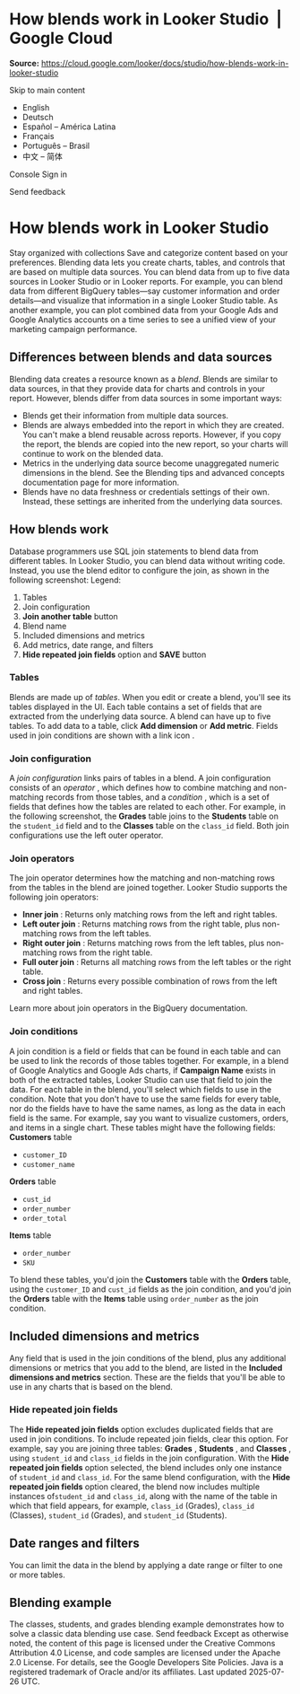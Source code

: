 # How blends work in Looker Studio  |  Google Cloud

**Source:** https://cloud.google.com/looker/docs/studio/how-blends-work-in-looker-studio

Skip to main content 
  * English
  * Deutsch
  * Español – América Latina
  * Français
  * Português – Brasil
  * 中文 – 简体

Console  Sign in




Send feedback 
#  How blends work in Looker Studio
Stay organized with collections  Save and categorize content based on your preferences. 
Blending data lets you create charts, tables, and controls that are based on multiple data sources. You can blend data from up to five data sources in Looker Studio or in Looker reports.
For example, you can blend data from different BigQuery tables—say customer information and order details—and visualize that information in a single Looker Studio table. As another example, you can plot combined data from your Google Ads and Google Analytics accounts on a time series to see a unified view of your marketing campaign performance.
## Differences between blends and data sources
Blending data creates a resource known as a _blend_. Blends are similar to data sources, in that they provide data for charts and controls in your report. However, blends differ from data sources in some important ways:
  * Blends get their information from multiple data sources.
  * Blends are always embedded into the report in which they are created. You can't make a blend reusable across reports. However, if you copy the report, the blends are copied into the new report, so your charts will continue to work on the blended data.
  * Metrics in the underlying data source become unaggregated numeric dimensions in the blend. See the Blending tips and advanced concepts documentation page for more information.
  * Blends have no data freshness or credentials settings of their own. Instead, these settings are inherited from the underlying data sources.


## How blends work
Database programmers use SQL join statements to blend data from different tables. In Looker Studio, you can blend data without writing code. Instead, you use the blend editor to configure the join, as shown in the following screenshot:
Legend:
  1. Tables
  2. Join configuration
  3. **Join another table** button
  4. Blend name
  5. Included dimensions and metrics
  6. Add metrics, date range, and filters
  7. **Hide repeated join fields** option and **SAVE** button


### Tables
Blends are made up of _tables_. When you edit or create a blend, you'll see its tables displayed in the UI. Each table contains a set of fields that are extracted from the underlying data source. A blend can have up to five tables.
To add data to a table, click **Add dimension** or **Add metric**.
Fields used in join conditions are shown with a link icon .
### Join configuration
A _join configuration_ links pairs of tables in a blend. A join configuration consists of an _operator_ , which defines how to combine matching and non-matching records from those tables, and a _condition_ , which is a set of fields that defines how the tables are related to each other.
For example, in the following screenshot, the **Grades** table joins to the **Students** table on the `student_id` field and to the **Classes** table on the `class_id` field. Both join configurations use the left outer operator.
### Join operators
The join operator determines how the matching and non-matching rows from the tables in the blend are joined together. Looker Studio supports the following join operators:
  * **Inner join** : Returns only matching rows from the left and right tables.
  * **Left outer join** : Returns matching rows from the right table, plus non-matching rows from the left tables.
  * **Right outer join** : Returns matching rows from the left tables, plus non-matching rows from the right table.
  * **Full outer join** : Returns all matching rows from the left tables or the right table.
  * **Cross join** : Returns every possible combination of rows from the left and right tables.


Learn more about join operators in the BigQuery documentation.
### Join conditions
A join condition is a field or fields that can be found in each table and can be used to link the records of those tables together. For example, in a blend of Google Analytics and Google Ads charts, if **Campaign Name** exists in both of the extracted tables, Looker Studio can use that field to join the data.
For each table in the blend, you'll select which fields to use in the condition. Note that you don't have to use the same fields for every table, nor do the fields have to have the same names, as long as the data in each field is the same. For example, say you want to visualize customers, orders, and items in a single chart. These tables might have the following fields:
**Customers** table
  * `customer_ID`
  * `customer_name`


**Orders** table
  * `cust_id`
  * `order_number`
  * `order_total`


**Items** table
  * `order_number`
  * `SKU`


To blend these tables, you'd join the **Customers** table with the **Orders** table, using the `customer_ID` and `cust_id` fields as the join condition, and you'd join the **Orders** table with the **Items** table using `order_number` as the join condition.
## Included dimensions and metrics
Any field that is used in the join conditions of the blend, plus any additional dimensions or metrics that you add to the blend, are listed in the **Included dimensions and metrics** section. These are the fields that you'll be able to use in any charts that is based on the blend.
### Hide repeated join fields
The **Hide repeated join fields** option excludes duplicated fields that are used in join conditions. To include repeated join fields, clear this option.
For example, say you are joining three tables: **Grades** , **Students** , and **Classes** , using `student_id` and `class_id` fields in the join configuration. With the **Hide repeated join fields** option selected, the blend includes only one instance of `student_id` and `class_id`.
For the same blend configuration, with the **Hide repeated join fields** option cleared, the blend now includes multiple instances of`student_id` and `class_id`, along with the name of the table in which that field appears, for example, `class_id` (Grades), `class_id` (Classes), `student_id` (Grades), and `student_id` (Students).
## Date ranges and filters
You can limit the data in the blend by applying a date range or filter to one or more tables.
## Blending example
The classes, students, and grades blending example demonstrates how to solve a classic data blending use case.
Send feedback 
Except as otherwise noted, the content of this page is licensed under the Creative Commons Attribution 4.0 License, and code samples are licensed under the Apache 2.0 License. For details, see the Google Developers Site Policies. Java is a registered trademark of Oracle and/or its affiliates.
Last updated 2025-07-26 UTC.


